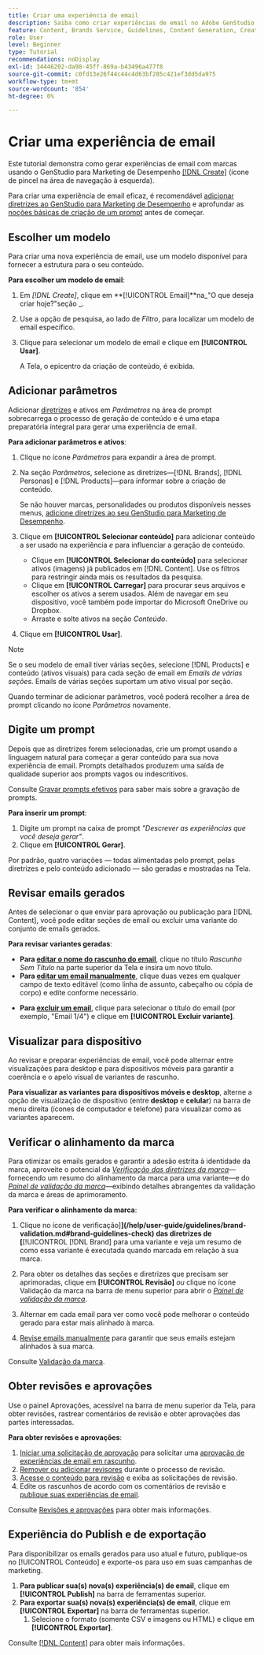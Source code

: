```yaml
---
title: Criar uma experiência de email
description: Saiba como criar experiências de email no Adobe GenStudio para Marketing de desempenho.
feature: Content, Brands Service, Guidelines, Content Generation, Create, Experiences, Variant Generation
role: User
level: Beginner
type: Tutorial
recommendations: noDisplay
exl-id: 34446202-da98-45ff-869a-b43496a477f8
source-git-commit: c0fd13e26f44c44c4d63bf285c421ef3dd5da975
workflow-type: tm+mt
source-wordcount: '854'
ht-degree: 0%

---
```


# Criar uma experiência de email

Este tutorial demonstra como gerar experiências de email com marcas usando o GenStudio para Marketing de Desempenho [[!DNL Create]](/help/user-guide/create/overview.md) (ícone de pincel na área de navegação à esquerda).

Para criar uma experiência de email eficaz, é recomendável [adicionar diretrizes ao GenStudio para Marketing de Desempenho](/help/user-guide/guidelines/add-guidelines.md) e aprofundar as [noções básicas de criação de um prompt](/help/user-guide/effective-prompts.md) antes de começar.

## Escolher um modelo

Para criar uma nova experiência de email, use um modelo disponível para fornecer a estrutura para o seu conteúdo.

**Para escolher um modelo de email**:

1. Em _[!DNL Create]_, clique em **[!UICONTROL Email]**na_&quot;O que deseja criar hoje?&quot;seção _.
1. Use a opção de pesquisa, ao lado de _Filtro_, para localizar um modelo de email específico.
1. Clique para selecionar um modelo de email e clique em **[!UICONTROL Usar]**.

   A Tela, o epicentro da criação de conteúdo, é exibida.

## Adicionar parâmetros

Adicionar [diretrizes](/help/user-guide/guidelines/overview.md) e ativos em _Parâmetros_ na área de prompt sobrecarrega o processo de geração de conteúdo e é uma etapa preparatória integral para gerar uma experiência de email.

**Para adicionar parâmetros e ativos**:

1. Clique no ícone _Parâmetros_ para expandir a área de prompt.
1. Na seção _Parâmetros_, selecione as diretrizes—[!DNL Brands], [!DNL Personas] e [!DNL Products]—para informar sobre a criação de conteúdo.

   Se não houver marcas, personalidades ou produtos disponíveis nesses menus, [adicione diretrizes ao seu GenStudio para Marketing de Desempenho](/help/user-guide/guidelines/add-guidelines.md).

1. Clique em **[!UICONTROL Selecionar conteúdo]** para adicionar conteúdo a ser usado na experiência *e* para influenciar a geração de conteúdo.
   * Clique em **[!UICONTROL Selecionar do conteúdo]** para selecionar ativos (imagens) já publicados em [!DNL Content]. Use os filtros para restringir ainda mais os resultados da pesquisa.
   * Clique em **[!UICONTROL Carregar]** para procurar seus arquivos e escolher os ativos a serem usados. Além de navegar em seu dispositivo, você também pode importar do Microsoft OneDrive ou Dropbox.
   * Arraste e solte ativos na seção _Conteúdo_.
1. Clique em **[!UICONTROL Usar]**.

>[!NOTE]
>
>Se o seu modelo de email tiver várias seções, selecione [!DNL Products] e conteúdo (ativos visuais) para cada seção de email em _Emails de várias seções_. Emails de várias seções suportam um ativo visual por seção.

Quando terminar de adicionar parâmetros, você poderá recolher a área de prompt clicando no ícone _Parâmetros_ novamente.

## Digite um prompt

Depois que as diretrizes forem selecionadas, crie um prompt usando a linguagem natural para começar a gerar conteúdo para sua nova experiência de email. Prompts detalhados produzem uma saída de qualidade superior aos prompts vagos ou indescritivos.

Consulte [Gravar prompts efetivos](/help/user-guide/effective-prompts.md) para saber mais sobre a gravação de prompts.

**Para inserir um prompt**:

1. Digite um prompt na caixa de prompt _&quot;Descrever as experiências que você deseja gerar&quot;_.
1. Clique em **[!UICONTROL Gerar]**.

Por padrão, quatro variações — todas alimentadas pelo prompt, pelas diretrizes e pelo conteúdo adicionado — são geradas e mostradas na Tela.

## Revisar emails gerados

Antes de selecionar o que enviar para aprovação ou publicação para [!DNL Content], você pode editar seções de email ou excluir uma variante do conjunto de emails gerados.

**Para revisar variantes geradas**:

* **Para [editar o nome do rascunho do email](/help/user-guide/create/manage-variants.md#change-draft-name)**, clique no título _Rascunho Sem Título_ na parte superior da Tela e insira um novo título.
* **Para [editar um email manualmente](/help/user-guide/create/manage-variants.md#manually-edit-text)**, clique duas vezes em qualquer campo de texto editável (como linha de assunto, cabeçalho ou cópia de corpo) e edite conforme necessário.
<!-- * **To [regenerate a section of a variant](/help/user-guide/create/manage-variants.md#re-generate-sections)**, click an editable text field and use the _[!UICONTROL Suggested edits]_ options or enter a new prompt and click **[!UICONTROL Generate]**. -->
* **Para [excluir um email](/help/user-guide/create/manage-variants.md#delete-variant)**, clique para selecionar o título do email (por exemplo, &quot;Email 1/4&quot;) e clique em **[!UICONTROL Excluir variante]**.

## Visualizar para dispositivo

Ao revisar e preparar experiências de email, você pode alternar entre visualizações para desktop e para dispositivos móveis para garantir a coerência e o apelo visual de variantes de rascunho.

**Para visualizar as variantes para dispositivos móveis e desktop**, alterne a opção de visualização de dispositivo (entre **desktop** e **celular**) na barra de menu direita (ícones de computador e telefone) para visualizar como as variantes aparecem.

## Verificar o alinhamento da marca

Para otimizar os emails gerados e garantir a adesão estrita à identidade da marca, aproveite o potencial da [_Verificação das diretrizes da marca_](/help/user-guide/guidelines/brand-validation.md#brand-guidelines-check)—fornecendo um resumo do alinhamento da marca para uma variante—e do [_Painel de validação da marca_](/help/user-guide/guidelines/brand-validation.md#brand-validation-panel)—exibindo detalhes abrangentes da validação da marca e áreas de aprimoramento.

**Para verificar o alinhamento da marca**:

1. Clique no ícone de verificação]**](/help/user-guide/guidelines/brand-validation.md#brand-guidelines-check) das diretrizes de [**[!UICONTROL [!DNL Brand] para uma variante e veja um resumo de como essa variante é executada quando marcada em relação à sua marca.
1. Para obter os detalhes das seções e diretrizes que precisam ser aprimoradas, clique em **[!UICONTROL Revisão]** _ou_ clique no ícone Validação da marca na barra de menu superior para abrir o [_Painel de validação da marca_](/help/user-guide/guidelines/brand-validation.md#brand-validation-panel).

1. Alternar em cada email para ver como você pode melhorar o conteúdo gerado para estar mais alinhado à marca.
1. [Revise emails manualmente](#revise-generated-emails) para garantir que seus emails estejam alinhados à sua marca.

Consulte [Validação da marca](/help/user-guide/guidelines/brand-validation.md).

## Obter revisões e aprovações

Use o painel Aprovações, acessível na barra de menu superior da Tela, para obter revisões, rastrear comentários de revisão e obter aprovações das partes interessadas.

**Para obter revisões e aprovações**:

1. [Iniciar uma solicitação de aprovação](/help/user-guide/approvals/request-review.md) para solicitar uma [aprovação de experiências de email em rascunho](/help/user-guide/approvals/approve-content.md).
1. [Remover ou adicionar revisores](/help/user-guide/approvals/review-and-edit.md#manage-approvals) durante o processo de revisão.
1. [Acesse o conteúdo para revisão](/help/user-guide/approvals/review-and-edit.md#access-content-for-review) e exiba as solicitações de revisão.
1. Edite os rascunhos de acordo com os comentários de revisão e [publique suas experiências de email](#publish-and-export-experience).

Consulte [Revisões e aprovações](/help/user-guide/approvals/overview.md) para obter mais informações.

## Experiência do Publish e de exportação

Para disponibilizar os emails gerados para uso atual e futuro, publique-os no [!UICONTROL Conteúdo] e exporte-os para uso em suas campanhas de marketing.

1. **Para publicar sua(s) nova(s) experiência(s) de email**, clique em **[!UICONTROL Publish]** na barra de ferramentas superior.
1. **Para exportar sua(s) nova(s) experiência(s) de email**, clique em **[!UICONTROL Exportar]** na barra de ferramentas superior.
   1. Selecione o formato (somente CSV e imagens ou HTML) e clique em **[!UICONTROL Exportar]**.

Consulte [[!DNL Content]](/help/user-guide/content/overview.md#search-and-find-approved-content) para obter mais informações.
